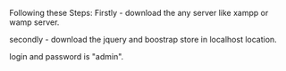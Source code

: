 Following these Steps:
Firstly - download the any server like xampp or wamp server.

secondly - download the jquery and boostrap store in localhost location.

login and password is "admin".
